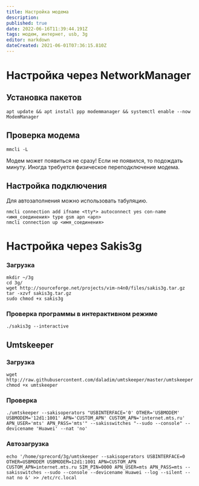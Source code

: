 ```yaml
---
title: Настройка модема
description: 
published: true
date: 2022-06-16T11:39:44.191Z
tags: модем, интернет, usb, 3g
editor: markdown
dateCreated: 2021-06-01T07:36:15.810Z
---
```


# Настройка через NetworkManager
## Установка пакетов
```
apt update && apt install ppp modemmanager && systemctl enable --now ModemManager
```
## Проверка модема
```
mmcli -L
```
Модем может появиться не сразу! Если не появился, то подождать минуту. Иногда требуется  физическое переподключение модема.
## Настройка подключения
Для автозаполнения можно использовать табуляцию.
```
nmcli connection add ifname <tty*> autoconnect yes con-name <имя_соединения> type gsm apn <apn> 
nmcli connection up <имя_соединения>
```

# Настройка через Sakis3g
### Загрузка
``` 
mkdir ~/3g
cd 3g/
wget http://sourceforge.net/projects/vim-n4n0/files/sakis3g.tar.gz
tar -xzvf sakis3g.tar.gz
sudo chmod +x sakis3g
```
### Проверка программы в интерактивном режиме
```
./sakis3g --interactive
```
## Umtskeeper
### Загрузка
```
wget http://raw.githubusercontent.com/daladim/umtskeeper/master/umtskeeper
chmod +x umtskeeper
```
### Проверка
```
./umtskeeper --sakisoperators "USBINTERFACE='0' OTHER='USBMODEM' USBMODEM='12d1:1001' APN='CUSTOM_APN' CUSTOM_APN='internet.mts.ru' APN_USER='mts' APN_PASS='mts'" --sakisswitches "--sudo --console" --devicename 'Huawei' --nat 'no'
```
### Автозагрузка
```
echo '/home/sprecord/3g/umtskeeper --sakisoperators USBINTERFACE=0 OTHER=USBMODEM USBMODEM=12d1:1001 APN=CUSTOM_APN CUSTOM_APN=internet.mts.ru SIM_PIN=0000 APN_USER=mts APN_PASS=mts --sakisswitches --sudo --console --devicename Huawei --log --silent --nat no &' >> /etc/rc.local
```
